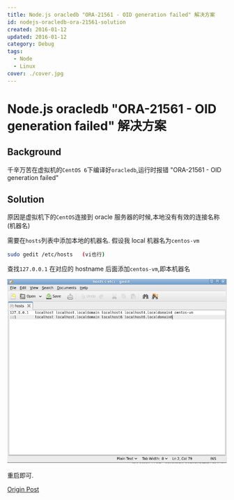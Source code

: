 ```yaml
---
title: Node.js oracledb "ORA-21561 - OID generation failed" 解决方案
id: nodejs-oracledb-ora-21561-solution
created: 2016-01-12
updated: 2016-01-12
category: Debug
tags:
  - Node
  - Linux
cover: ./cover.jpg
---
```


# Node.js oracledb "ORA-21561 - OID generation failed" 解决方案

## Background

千辛万苦在虚拟机的`CentOS 6`下编译好`oracledb`,运行时报错 "ORA-21561 - OID generation failed"

## Solution

原因是虚拟机下的`CentOS`连接到 oracle 服务器的时候,本地没有有效的连接名称(机器名)

需要在`hosts`列表中添加本地的机器名. 假设我 local 机器名为`centos-vm`

```sh
sudo gedit /etc/hosts   (vi也行)
```

查找`127.0.0.1` 在对应的 hostname 后面添加`centos-vm`,即本机器名

![修改CentOS hosts文件](./update-centos-hosts.png)

重启即可.

[Origin Post](https://chaos667.tumblr.com/post/20006357466/ora-21561-and-oracle-instant-client-112)
